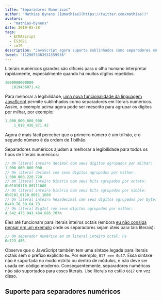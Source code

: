 ```yaml
---
title: "Separadores Numéricos"
author: "Mathias Bynens ([@mathias](https://twitter.com/mathias))"
avatars:
  - "mathias-bynens"
date: 2019-05-28
tags:
  - ECMAScript
  - ES2021
  - io19
description: "JavaScript agora suporta sublinhados como separadores em literais numéricos, aumentando a legibilidade e a manutenção do código fonte."
tweet: "1129073383931559936"
---
```

Literais numéricos grandes são difíceis para o olho humano interpretar rapidamente, especialmente quando há muitos dígitos repetidos:

```js
1000000000000
   1019436871.42
```

Para melhorar a legibilidade, [uma nova funcionalidade da linguagem JavaScript](https://github.com/tc39/proposal-numeric-separator) permite sublinhados como separadores em literais numéricos. Assim, o exemplo acima agora pode ser reescrito para agrupar os dígitos por milhar, por exemplo:

<!--truncate-->
```js
1_000_000_000_000
    1_019_436_871.42
```

Agora é mais fácil perceber que o primeiro número é um trilhão, e o segundo número é da ordem de 1 bilhão.

Separadores numéricos ajudam a melhorar a legibilidade para todos os tipos de literais numéricos:

```js
// Um literal inteiro decimal com seus dígitos agrupados por milhar:
1_000_000_000_000
// Um literal decimal com seus dígitos agrupados por milhar:
1_000_000.220_720
// Um literal inteiro binário com seus bits agrupados por octeto:
0b01010110_00111000
// Um literal inteiro binário com seus bits agrupados por nibble:
0b0101_0110_0011_1000
// Um literal inteiro hexadecimal com seus dígitos agrupados por byte:
0x40_76_38_6A_73
// Um literal BigInt com seus dígitos agrupados por milhar:
4_642_473_943_484_686_707n
```

Eles até funcionam para literais inteiros octais (embora [eu não consiga pensar em um exemplo](https://github.com/tc39/proposal-numeric-separator/issues/44) onde os separadores sejam úteis para tais literais):

```js
// Um separador numérico em um literal inteiro octal: 🤷‍♀️
0o123_456
```

Observe que o JavaScript também tem uma sintaxe legada para literais octais sem o prefixo explícito `0o`. Por exemplo, `017 === 0o17`. Essa sintaxe não é suportada no modo estrito ou dentro de módulos, e não deve ser usada em código moderno. Consequentemente, separadores numéricos não são suportados para esses literais. Use literais no estilo `0o17` em vez disso.

## Suporte para separadores numéricos

<feature-support chrome="75 /blog/v8-release-75#numeric-separators"
                 firefox="70 https://hacks.mozilla.org/2019/10/firefox-70-a-bountiful-release-for-all/"
                 safari="13"
                 nodejs="12.5.0 https://nodejs.org/en/blog/release/v12.5.0/"
                 babel="yes https://babeljs.io/docs/en/babel-plugin-proposal-numeric-separator"></feature-support>
